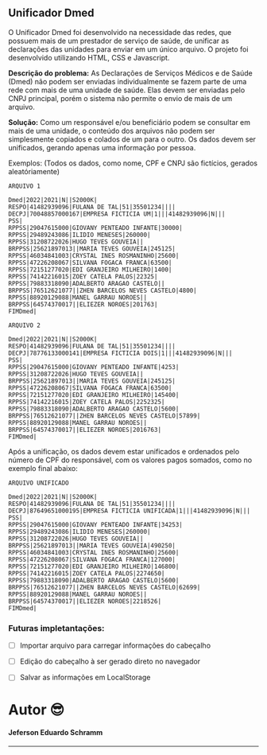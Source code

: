 ## Unificador Dmed
O Unificador Dmed foi desenvolvido na necessidade das redes, que possuem mais de um prestador de serviço de saúde, de unificar as declarações das unidades para enviar em um único arquivo.
O projeto foi desenvolvido utilizando HTML, CSS e Javascript.

**Descrição do problema:**
As Declarações de Serviços Médicos e de Saúde (Dmed) não podem ser enviadas individualmente se fazem parte de uma rede com mais de uma unidade de saúde. Elas devem ser enviadas pelo CNPJ principal, porém o sistema não permite o envio de mais de um arquivo.

**Solução:**
Como um responsável e/ou beneficiário podem se consultar em mais de uma unidade, o conteúdo dos arquivos não podem ser simplesmente copiados e colados de um para o outro. Os dados devem ser unificados, gerando apenas uma informação por pessoa.

Exemplos: (Todos os dados, como nome, CPF e CNPJ são fictícios, gerados aleatóriamente)
```
ARQUIVO 1

Dmed|2022|2021|N||S2000K|
RESPO|41482939096|FULANA DE TAL|51|35501234||||
DECPJ|70048857000167|EMPRESA FICTICIA UM|1|||41482939096|N|||
PSS|
RPPSS|29047615000|GIOVANY PENTEADO INFANTE|30000|
RPPSS|29489243086|ILIDIO MENESES|260000|
RPPSS|31208722026|HUGO TEVES GOUVEIA||
BRPPSS|25621897013||MARIA TEVES GOUVEIA|245125|
RPPSS|46034841003|CRYSTAL INES ROSMANINHO|25600|
RPPSS|47226208067|SILVANA FOGACA FRANCA|63500|
RPPSS|72151277020|EDI GRANJEIRO MILHEIRO|1400|
RPPSS|74142216015|ZOEY CATELA PALOS|22325|
RPPSS|79883318090|ADALBERTO ARAGAO CASTELO||
BRPPSS|76512621077||ZHEN BARCELOS NEVES CASTELO|4800|
RPPSS|88920129088|MANEL GARRAU NOROES||
BRPPSS|64574370017||ELIEZER NOROES|201763|
FIMDmed|
```
```
ARQUIVO 2

Dmed|2022|2021|N||S2000K|
RESPO|41482939096|FULANA DE TAL|51|35501234||||
DECPJ|78776133000141|EMPRESA FICTICIA DOIS|1|||41482939096|N|||
PSS|
RPPSS|29047615000|GIOVANY PENTEADO INFANTE|4253|
RPPSS|31208722026|HUGO TEVES GOUVEIA||
BRPPSS|25621897013||MARIA TEVES GOUVEIA|245125|
RPPSS|47226208067|SILVANA FOGACA FRANCA|63500|
RPPSS|72151277020|EDI GRANJEIRO MILHEIRO|145400|
RPPSS|74142216015|ZOEY CATELA PALOS|2252325|
RPPSS|79883318090|ADALBERTO ARAGAO CASTELO|5600|
BRPPSS|76512621077||ZHEN BARCELOS NEVES CASTELO|57899|
RPPSS|88920129088|MANEL GARRAU NOROES||
BRPPSS|64574370017||ELIEZER NOROES|2016763|
FIMDmed|
```
Após a unificação, os dados devem estar unificados e ordenados pelo número de CPF do responsável, com os valores pagos somados, como no exemplo final abaixo:

```
ARQUIVO UNIFICADO

Dmed|2022|2021|N||S2000K|
RESPO|41482939096|FULANA DE TAL|51|35501234||||
DECPJ|87649651000195|EMPRESA FICTICIA UNIFICADA|1|||41482939096|N|||
PSS|
RPPSS|29047615000|GIOVANY PENTEADO INFANTE|34253|
RPPSS|29489243086|ILIDIO MENESES|260000|
RPPSS|31208722026|HUGO TEVES GOUVEIA||
BRPPSS|25621897013||MARIA TEVES GOUVEIA|490250|
RPPSS|46034841003|CRYSTAL INES ROSMANINHO|25600|
RPPSS|47226208067|SILVANA FOGACA FRANCA|127000|
RPPSS|72151277020|EDI GRANJEIRO MILHEIRO|146800|
RPPSS|74142216015|ZOEY CATELA PALOS|2274650|
RPPSS|79883318090|ADALBERTO ARAGAO CASTELO|5600|
BRPPSS|76512621077||ZHEN BARCELOS NEVES CASTELO|62699|
RPPSS|88920129088|MANEL GARRAU NOROES||
BRPPSS|64574370017||ELIEZER NOROES|2218526|
FIMDmed|
```
### Futuras impletantações:
- [ ] Importar arquivo para carregar informações do cabeçalho
- [ ] Edição do cabeçalho à ser gerado direto no navegador
- [ ] Salvar as informações em LocalStorage


# Autor 😎
#### Jeferson Eduardo Schramm

-----
